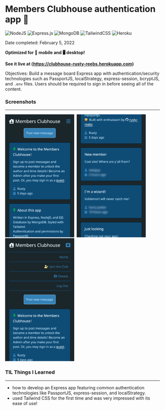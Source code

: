 # Members Clubhouse authentication app 👥

![NodeJS](https://img.shields.io/badge/node.js-6DA55F?style=for-the-badge&logo=node.js&logoColor=white)&nbsp;![Express.js](https://img.shields.io/badge/express.js-%23404d59.svg?style=for-the-badge&logo=express&logoColor=%2361DAFB)&nbsp;![MongoDB](https://img.shields.io/badge/MongoDB-%234ea94b.svg?style=for-the-badge&logo=mongodb&logoColor=white)&nbsp;![TailwindCSS](https://img.shields.io/badge/tailwindcss-%2338B2AC.svg?style=for-the-badge&logo=tailwind-css&logoColor=white)&nbsp;![Heroku](https://img.shields.io/badge/heroku-%23430098.svg?style=for-the-badge&logo=heroku&logoColor=white)  


Date completed: February 5, 2022  

**Optimized for 📱 mobile and 🖥 desktop!**  

**See it live at (https://clubhouse-rusty-reebs.herokuapp.com)**  

Objectives: Build a message board Express app with authentication/security technologies such as PassportJS, localStrategy, express-session, bcryptJS, and `.env` files. Users should be required to sign in before seeing all of the content.

### Screenshots
----

<a href="https://clubhouse-rusty-reebs.herokuapp.com"><img src="./screenshots/clubhouse-1.png" alt="screenshot" style="height:400px;"></a>&nbsp;&nbsp;<a href="https://clubhouse-rusty-reebs.herokuapp.com"><img src="./screenshots/clubhouse-2.png" alt="screenshot" style="height:400px;"></a>&nbsp;&nbsp;<a href="https://clubhouse-rusty-reebs.herokuapp.com"><img src="./screenshots/clubhouse-3.png" alt="screenshot" style="height:400px;"></a>  

### TIL Things I Learned
----

- how to develop an Express app featuring common authentication technologies like PassportJS, express-session, and localStrategy.
- used Tailwind CSS for the first time and was very impressed with its ease of use!
